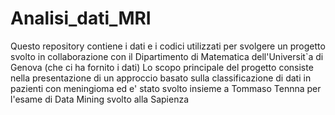 # Analisi_dati_MRI
Questo repository contiene i dati e i codici utilizzati per svolgere un progetto svolto in collaborazione con il Dipartimento di Matematica dell'Universit\`a di Genova (che ci ha fornito i dati)
Lo scopo principale del progetto consiste nella presentazione di un approccio basato sulla classificazione di dati in pazienti con meningioma ed e' stato svolto insieme a Tommaso Tennna per l'esame di Data Mining svolto alla Sapienza
